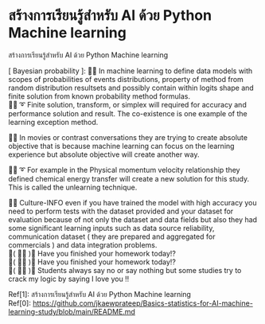 # สร้างการเรียนรู้สำหรับ AI ด้วย Python Machine learning 
สร้างการเรียนรู้สำหรับ AI ด้วย Python Machine learning 

[ Bayesian probability ]: 🧸💬 In machine learning to define data models with scopes of probabilities of events distributions, property of method from random distribution resultsets and possibly contain within logits shape and finite solution from known probability method formulas. </br>
🐑💬 ➰ Finite solution, transform, or simplex will required for accuracy and performance solution and result. The co-existence is one example of the learning exception method. </br>

🐐💬 In movies or contrast conversations they are trying to create absolute objective that is because machine learning can focus on the learning experience but absolute objective will create another way. </br>

🐑💬 ➰ For example in the Physical momentum velocity relationship they defined chemical energy transfer will create a new solution for this study. This is called the unlearning technique. </br>

🐯💬 Culture-INFO even if you have trained the model with high accuracy you need to perform tests with the dataset provided and your dataset for evaluation because of not only the dataset and data fields but also they had some significant learning inputs such as data source reliability, communication dataset ( they are prepared and aggregated for commercials ) and data integration problems. </br>
💃( 👩‍🏫 )💬 Have you finished your homework today⁉️ </br>
💃( 👩‍🏫 )💬 Have you finished your homework today⁉️ </br>
💃( 👩‍🏫 )💬 Students always say no or say nothing but some studies try to crack my logic by saying I love you ‼️ </br>

Ref[1]: สร้างการเรียนรู้สำหรับ AI ด้วย Python Machine learning </br>
Ref[0]: https://github.com/jkaewprateep/Basics-statistics-for-AI-machine-learning-study/blob/main/README.md </br>
